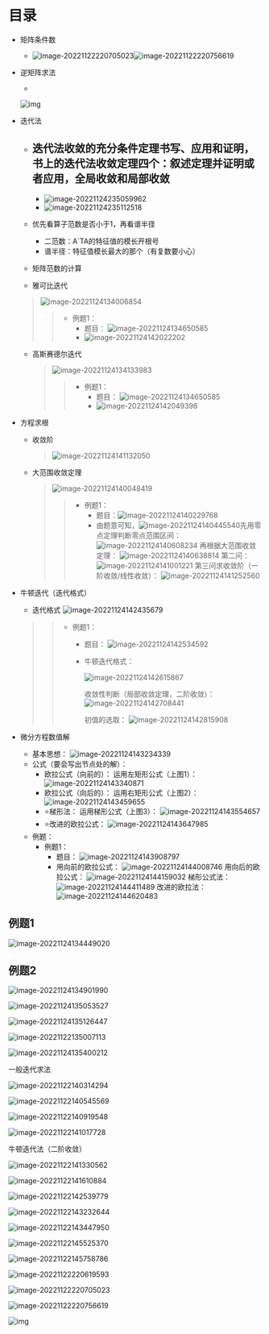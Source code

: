 # 目录

- 矩阵条件数

  - ![image-20221122220705023](https://cdn.jsdelivr.net/gh/WINNERZR01/ImageHosting@main/writeimg/image-20221122220705023.png)![image-20221122220756619](https://cdn.jsdelivr.net/gh/WINNERZR01/ImageHosting@main/writeimg/image-20221122220756619.png)

- 逆矩阵求法

  - 

    

    ![img](https://cdn.jsdelivr.net/gh/WINNERZR01/ImageHosting@main/writeimg/c8177f3e6709c93d718590648d3df8dcd1005429)

- 迭代法

  - 迭代法收敛的充分条件定理书写、应用和证明，书上的迭代法收敛定理四个：叙述定理并证明或者应用，全局收敛和局部收敛
    - 
    - ![image-20221124235059962](https://cdn.jsdelivr.net/gh/WINNERZR01/ImageHosting@main/writeimg/image-20221124235059962.png)
    - ![image-20221124235112518](https://cdn.jsdelivr.net/gh/WINNERZR01/ImageHosting@main/writeimg/image-20221124235112518.png)

  - 优先看算子范数是否小于1，再看谱半径
    - 二范数：A`TA的特征值的模长开根号
    - 谱半径：特征值模长最大的那个（有复数要小心）
  - 矩阵范数的计算
  - 雅可比迭代

  > ![image-20221124134006854](https://cdn.jsdelivr.net/gh/WINNERZR01/ImageHosting@main/writeimg/image-20221124134006854.png)
  >
  > > - 例题1：
  > >   - 题目：
  > >     ![image-20221124134650585](https://cdn.jsdelivr.net/gh/WINNERZR01/ImageHosting@main/writeimg/image-20221124134650585.png)
  > >   - ![image-20221124142022202](https://cdn.jsdelivr.net/gh/WINNERZR01/ImageHosting@main/writeimg/image-20221124142022202.png)

  - 高斯赛德尔迭代

    > ![image-20221124134133983](https://cdn.jsdelivr.net/gh/WINNERZR01/ImageHosting@main/writeimg/image-20221124134133983.png)
    >
    > > - 例题1：
    > >   - 题目：
    > >     ![image-20221124134650585](https://cdn.jsdelivr.net/gh/WINNERZR01/ImageHosting@main/writeimg/image-20221124134650585.png)
    > >   - ![image-20221124142049398](https://cdn.jsdelivr.net/gh/WINNERZR01/ImageHosting@main/writeimg/image-20221124142049398.png)

- 方程求根

  - 收敛阶

    > ![image-20221124141132050](https://cdn.jsdelivr.net/gh/WINNERZR01/ImageHosting@main/writeimg/image-20221124141132050.png)

  - 大范围收敛定理

    > ![image-20221124140048419](https://cdn.jsdelivr.net/gh/WINNERZR01/ImageHosting@main/writeimg/image-20221124140048419.png)
    >
    > > - 例题1：
    > >   - 题目：![image-20221124140229768](https://cdn.jsdelivr.net/gh/WINNERZR01/ImageHosting@main/writeimg/image-20221124140229768.png)
    > >   - 由题意可知，![image-20221124140445540](https://cdn.jsdelivr.net/gh/WINNERZR01/ImageHosting@main/writeimg/image-20221124140445540.png)先用零点定理判断零点范围区间：
    > >     ![image-20221124140608234](https://cdn.jsdelivr.net/gh/WINNERZR01/ImageHosting@main/writeimg/image-20221124140608234.png)
    > >     再根据大范围收敛定理：
    > >     ![image-20221124140638814](https://cdn.jsdelivr.net/gh/WINNERZR01/ImageHosting@main/writeimg/image-20221124140638814.png)
    > >     第二问：
    > >     ![image-20221124141001221](https://cdn.jsdelivr.net/gh/WINNERZR01/ImageHosting@main/writeimg/image-20221124141001221.png)
    > >     第三问求收敛阶（一阶收敛/线性收敛）：
    > >     ![image-20221124141252560](https://cdn.jsdelivr.net/gh/WINNERZR01/ImageHosting@main/writeimg/image-20221124141252560.png)

- 牛顿迭代（迭代格式）

  - 迭代格式
    ![image-20221124142435679](https://cdn.jsdelivr.net/gh/WINNERZR01/ImageHosting@main/writeimg/image-20221124142435679.png)

  > > - 例题1：
  > >
  > >   - 题目：
  > >     ![image-20221124142534592](https://cdn.jsdelivr.net/gh/WINNERZR01/ImageHosting@main/writeimg/image-20221124142534592.png)
  > >
  > >   - 牛顿迭代格式：
  > >
  > >     ![image-20221124142615867](https://cdn.jsdelivr.net/gh/WINNERZR01/ImageHosting@main/writeimg/image-20221124142615867.png)
  > >
  > >     收敛性判断（局部收敛定理，二阶收敛）：
  > >     ![image-20221124142708441](https://cdn.jsdelivr.net/gh/WINNERZR01/ImageHosting@main/writeimg/image-20221124142708441.png)
  > >
  > >     初值的选取：
  > >     ![image-20221124142815908](https://cdn.jsdelivr.net/gh/WINNERZR01/ImageHosting@main/writeimg/image-20221124142815908.png)

- 微分方程数值解

  - 基本思想：
    ![image-20221124143234339](https://cdn.jsdelivr.net/gh/WINNERZR01/ImageHosting@main/writeimg/image-20221124143234339.png)
  - 公式（要会写出节点处的解）：
    - 欧拉公式（向前的）：
      运用左矩形公式（上图1）：
      ![image-20221124143340871](https://cdn.jsdelivr.net/gh/WINNERZR01/ImageHosting@main/writeimg/image-20221124143340871.png)
    - 欧拉公式（向后的）：
      运用右矩形公式（上图2）：
      ![image-20221124143459655](https://cdn.jsdelivr.net/gh/WINNERZR01/ImageHosting@main/writeimg/image-20221124143459655.png)
    - ⭐梯形法：
      运用梯形公式（上图3）：
      ![image-20221124143554657](https://cdn.jsdelivr.net/gh/WINNERZR01/ImageHosting@main/writeimg/image-20221124143554657.png)
    - ⭐改进的欧拉公式：
      ![image-20221124143647985](https://cdn.jsdelivr.net/gh/WINNERZR01/ImageHosting@main/writeimg/image-20221124143647985.png)
  - 例题：
    - 例题1：
      - 题目：
        ![image-20221124143908797](https://cdn.jsdelivr.net/gh/WINNERZR01/ImageHosting@main/writeimg/image-20221124143908797.png)
      - 用向前的欧拉公式：
        ![image-20221124144008746](https://cdn.jsdelivr.net/gh/WINNERZR01/ImageHosting@main/writeimg/image-20221124144008746.png)
        用向后的欧拉公式：
        ![image-20221124144159032](https://cdn.jsdelivr.net/gh/WINNERZR01/ImageHosting@main/writeimg/image-20221124144159032.png)
        梯形公式法：
        ![image-20221124144411489](https://cdn.jsdelivr.net/gh/WINNERZR01/ImageHosting@main/writeimg/image-20221124144411489.png)
        改进的欧拉法：
        ![image-20221124144620483](https://cdn.jsdelivr.net/gh/WINNERZR01/ImageHosting@main/writeimg/image-20221124144620483.png)

## 例题1

![image-20221124134449020](https://cdn.jsdelivr.net/gh/WINNERZR01/ImageHosting@main/writeimg/image-20221124134449020.png)

## 例题2



![image-20221124134901990](https://cdn.jsdelivr.net/gh/WINNERZR01/ImageHosting@main/writeimg/image-20221124134901990.png)

![image-20221124135053527](https://cdn.jsdelivr.net/gh/WINNERZR01/ImageHosting@main/writeimg/image-20221124135053527.png)

![image-20221124135126447](https://cdn.jsdelivr.net/gh/WINNERZR01/ImageHosting@main/writeimg/image-20221124135126447.png)

![image-20221122135007113](https://cdn.jsdelivr.net/gh/WINNERZR01/ImageHosting@main/writeimg/image-20221122135007113.png)

![image-20221124135400212](https://cdn.jsdelivr.net/gh/WINNERZR01/ImageHosting@main/writeimg/image-20221124135400212.png)

一般迭代求法

![image-20221122140314294](https://cdn.jsdelivr.net/gh/WINNERZR01/ImageHosting@main/writeimg/image-20221122140314294.png)

![image-20221122140545569](https://cdn.jsdelivr.net/gh/WINNERZR01/ImageHosting@main/writeimg/image-20221122140545569.png)

![image-20221122140919548](https://cdn.jsdelivr.net/gh/WINNERZR01/ImageHosting@main/writeimg/image-20221122140919548.png)

![image-20221122141017728](https://cdn.jsdelivr.net/gh/WINNERZR01/ImageHosting@main/writeimg/image-20221122141017728.png)

牛顿迭代法（二阶收敛）

![image-20221122141330562](https://cdn.jsdelivr.net/gh/WINNERZR01/ImageHosting@main/writeimg/image-20221122141330562.png)

![image-20221122141610884](https://cdn.jsdelivr.net/gh/WINNERZR01/ImageHosting@main/writeimg/image-20221122141610884.png)

![image-20221122142539779](https://cdn.jsdelivr.net/gh/WINNERZR01/ImageHosting@main/writeimg/image-20221122142539779.png)

![image-20221122143232644](https://cdn.jsdelivr.net/gh/WINNERZR01/ImageHosting@main/writeimg/image-20221122143232644.png)

![image-20221122143447950](https://cdn.jsdelivr.net/gh/WINNERZR01/ImageHosting@main/writeimg/image-20221122143447950.png)

![image-20221122145525370](https://cdn.jsdelivr.net/gh/WINNERZR01/ImageHosting@main/writeimg/image-20221122145525370.png)

![image-20221122145758786](https://cdn.jsdelivr.net/gh/WINNERZR01/ImageHosting@main/writeimg/image-20221122145758786.png)

![image-20221122220619593](https://cdn.jsdelivr.net/gh/WINNERZR01/ImageHosting@main/writeimg/image-20221122220619593.png)

![image-20221122220705023](https://cdn.jsdelivr.net/gh/WINNERZR01/ImageHosting@main/writeimg/image-20221122220705023.png)

![image-20221122220756619](https://cdn.jsdelivr.net/gh/WINNERZR01/ImageHosting@main/writeimg/image-20221122220756619.png)

![img](https://cdn.jsdelivr.net/gh/WINNERZR01/ImageHosting@main/writeimg/c8177f3e6709c93d718590648d3df8dcd1005429)